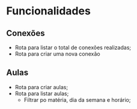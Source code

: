 # Funcionalidades

## Conexões

- Rota para listar o total de conexões realizadas;
- Rota para criar uma nova conexão

## Aulas

- Rota para criar aulas;
- Rota para listar aulas;
  - Filtrar po matéria, dia da semana e horário;



